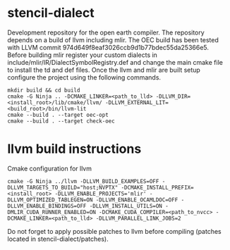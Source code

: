 # stencil-dialect

Development repository for the open earth compiler. The repository depends on a build of llvm including mlir. The OEC build has been tested with LLVM commit 974d649f8eaf3026ccb9d1b77bdec55da25366e5. Before building mlir register your custom dialects in include/mlir/IR/DialectSymbolRegistry.def and change the main cmake file to install the td and def files. Once the llvm and mlir are built setup configure the project using the following commands.

```
mkdir build && cd build
cmake -G Ninja .. -DCMAKE_LINKER=<path_to_lld> -DLLVM_DIR=<install_root>/lib/cmake/llvm/ -DLLVM_EXTERNAL_LIT=<build_root>/bin/llvm-lit
cmake --build . --target oec-opt
cmake --build . --target check-oec
```

# llvm build instructions

Cmake configuration for llvm

```
cmake -G Ninja ../llvm -DLLVM_BUILD_EXAMPLES=OFF -DLLVM_TARGETS_TO_BUILD="host;NVPTX" -DCMAKE_INSTALL_PREFIX=<install_root> -DLLVM_ENABLE_PROJECTS='mlir' -DLLVM_OPTIMIZED_TABLEGEN=ON -DLLVM_ENABLE_OCAMLDOC=OFF -DLLVM_ENABLE_BINDINGS=OFF -DLLVM_INSTALL_UTILS=ON -DMLIR_CUDA_RUNNER_ENABLED=ON -DCMAKE_CUDA_COMPILER=<path_to_nvcc> -DCMAKE_LINKER=<path_to_lld> -DLLVM_PARALLEL_LINK_JOBS=2
```

Do not forget to apply possible patches to llvm before compiling (patches located in stencil-dialect/patches).

